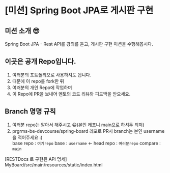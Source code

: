 # [미션] Spring Boot JPA로 게시판 구현

## 미션 소개 😎
Spring Boot JPA - Rest API를 강의를 듣고, 게시판 구현 미션을 수행해봅시다.

## 이곳은 공개 Repo입니다.
1. 여러분의 포트폴리오로 사용하셔도 됩니다.
2. 때문에 이 repo를 fork한 뒤
3. 여러분의 개인 Repo에 작업하며 
4. 이 Repo에 PR을 보내어 멘토의 코드 리뷰와 피드백을 받으세요.

## Branch 명명 규칙
1.  여러분 repo는 알아서 해주시고 😀(본인 레포니 main으로 하셔두 되져)
2.  prgrms-be-devcourse/spring-board 레포로 PR시 branch는 본인 username을 적어주세요 :)  
base repo : `여기repo` base : `username` ← head repo : `여러분repo` compare : `main`

[RESTDocs 로 구현된 API 명세] MyBoard/src/main/resources/static/index.html
